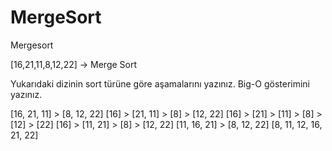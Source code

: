 # MergeSort
Mergesort

[16,21,11,8,12,22] -> Merge Sort

Yukarıdaki dizinin sort türüne göre aşamalarını yazınız.
Big-O gösterimini yazınız.

[16, 21, 11] > [8, 12, 22]
[16] > [21, 11] > [8] > [12, 22]
[16] > [21] > [11] > [8] > [12] > [22]
[16] > [11, 21] > [8] > [12, 22]
[11, 16, 21] > [8, 12, 22]
[8, 11, 12, 16, 21, 22]
